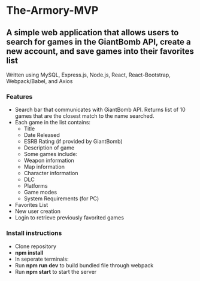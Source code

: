 # The-Armory-MVP

## A simple web application that allows users to search for games in the GiantBomb API, create a new account, and save games into their favorites list

Written using MySQL, Express.js, Node.js, React, React-Bootstrap, Webpack/Babel, and Axios

### Features
 * Search bar that communicates with GiantBomb API. Returns list of 10 games that are the closest match to the name searched.
 * Each game in the list contains:
    * Title
    * Date Released
    * ESRB Rating (if provided by GiantBomb)
    * Description of game
    * Some games include:
    * Weapon information
    * Map information
    * Character information
    * DLC
    * Platforms
    * Game modes
    * System Requirements (for PC)
 * Favorites List
 * New user creation
 * Login to retrieve previously favorited games

### Install instructions
 * Clone repository
 * **npm install**
 * In seperate terminals:
  * Run **npm run dev** to build bundled file through webpack
  * Run **npm start** to start the server

